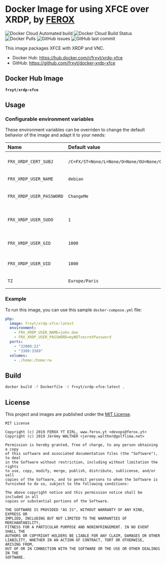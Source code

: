 # Docker Image for using XFCE over XRDP, by [FEROX](https://ferox.yt)

![Docker Cloud Automated build](https://img.shields.io/docker/cloud/automated/frxyt/xrdp-xfce.svg)
![Docker Cloud Build Status](https://img.shields.io/docker/cloud/build/frxyt/xrdp-xfce.svg)
![Docker Pulls](https://img.shields.io/docker/pulls/frxyt/xrdp-xfce.svg)
![GitHub issues](https://img.shields.io/github/issues/frxyt/docker-xrdp-xfce.svg)
![GitHub last commit](https://img.shields.io/github/last-commit/frxyt/docker-xrdp-xfce.svg)

This image packages XFCE with XRDP and VNC.

* Docker Hub: https://hub.docker.com/r/frxyt/xrdp-xfce
* GitHub: https://github.com/frxyt/docker-xrdp-xfce

## Docker Hub Image

**`frxyt/xrdp-xfce`**

## Usage

### Configurable environment variables

These environment variables can be overriden to change the default behavior of the image and adapt it to your needs:

| Name                     | Default value                                       | Example                                                     | Description
| :------------------------| :-------------------------------------------------- | :----------------------------------------------- | :----------
| `FRX_XRDP_CERT_SUBJ`     | `/C=FX/ST=None/L=None/O=None/OU=None/CN=localhost`  | `/C=FR/ST=67/L=SXB/O=FRXYT/OU=IT/CN=xrdp.frx.yt` | XRDP certificate subject
| `FRX_XRDP_USER_NAME`     | `debian`                                            | `john.doe`                                       | Default user name
| `FRX_XRDP_USER_PASSWORD` | `ChangeMe`                                          | `myNOTsecretPassword`                            | Default user password
| `FRX_XRDP_USER_SUDO`     | `1`                                                 | `0`                                              | Add default user to `sudoers` if set to `1`
| `FRX_XRDP_USER_GID`      | `1000`                                              | `33`                                             | Default user ID (UID)
| `FRX_XRDP_USER_UID`      | `1000`                                              | `33`                                             | Default user group ID (GID)
| `TZ`                     | `Europe/Paris`                                      | `Etc/UTC`                                        | Default time zone

### Example

To run this image, you can use this sample `docker-compose.yml` file:

```yaml
php:
  image: frxyt/xrdp-xfce:latest
  environment:
    - FRX_XRDP_USER_NAME=john.doe
    - FRX_XRDP_USER_PASSWORD=myNOTsecretPassword
  ports:
    - "22000:22"
    - "3389:3389"
  volumes:
    - ./home:/home:rw
```

## Build

```sh
docker build -f Dockerfile -t frxyt/xrdp-xfce:latest .
```

## License

This project and images are published under the [MIT License](LICENSE).

```
MIT License

Copyright (c) 2019 FEROX YT EIRL, www.ferox.yt <devops@ferox.yt>
Copyright (c) 2019 Jérémy WALTHER <jeremy.walther@golflima.net>

Permission is hereby granted, free of charge, to any person obtaining a copy
of this software and associated documentation files (the "Software"), to deal
in the Software without restriction, including without limitation the rights
to use, copy, modify, merge, publish, distribute, sublicense, and/or sell
copies of the Software, and to permit persons to whom the Software is
furnished to do so, subject to the following conditions:

The above copyright notice and this permission notice shall be included in all
copies or substantial portions of the Software.

THE SOFTWARE IS PROVIDED "AS IS", WITHOUT WARRANTY OF ANY KIND, EXPRESS OR
IMPLIED, INCLUDING BUT NOT LIMITED TO THE WARRANTIES OF MERCHANTABILITY,
FITNESS FOR A PARTICULAR PURPOSE AND NONINFRINGEMENT. IN NO EVENT SHALL THE
AUTHORS OR COPYRIGHT HOLDERS BE LIABLE FOR ANY CLAIM, DAMAGES OR OTHER
LIABILITY, WHETHER IN AN ACTION OF CONTRACT, TORT OR OTHERWISE, ARISING FROM,
OUT OF OR IN CONNECTION WITH THE SOFTWARE OR THE USE OR OTHER DEALINGS IN THE
SOFTWARE.
```